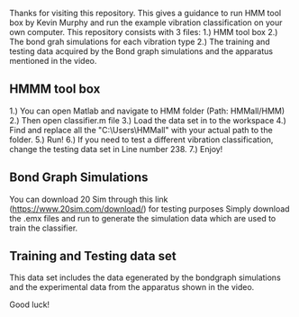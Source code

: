 Thanks for visiting this repository. This gives a guidance to run HMM tool box by Kevin Murphy and run the example vibration classification on your own computer.
This repository consists with 3 files: 1.) HMM tool box 2.) The bond grah simulations for each vibration type 2.) The training and testing data acquired by the Bond graph simulations and the apparatus mentioned in the video.

HMMM tool box
-------------
1.) You can open Matlab and navigate to HMM folder (Path: HMMall/HMM)
2.) Then open classifier.m file
3.) Load the data set in to the workspace
4.) Find and replace all the "C:\Users\HMMall" with your actual path to the folder.
5.) Run!
6.) If you need to test a different vibration classification, change the testing data set in Line number 238.
7.) Enjoy!

Bond Graph Simulations
----------------------
You can download 20 Sim through this link (https://www.20sim.com/download/) for testing purposes
Simply download the .emx files and run to generate the simulation data which are used to train the classifier.


Training and Testing data set
------------------------------
This data set includes the data egenerated by the bondgraph simulations and the experimental data from the apparatus shown in the video.

Good luck!
